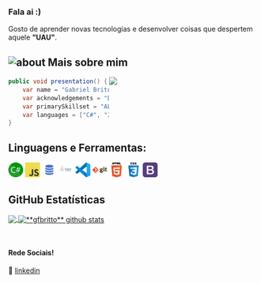 ### Fala ai :)

Gosto de aprender novas tecnologias e desenvolver coisas que despertem aquele **"UAU"**.

## <img width="45" alt="about" src="https://raw.github.com/elizarov/elizarov/master/about.png"> Mais sobre mim

<img align="right" width="300" src="https://i2.wp.com/allhtaccess.info/wp-content/uploads/2018/03/programming.gif?fit=1281%2C716&ssl=1" />

```C#
public void presentation() {
    var name = "Gabriel Brito";
    var acknowledgements = "Desenvolvimento, APIs, Sistemas Web";
    var primarySkillset = "ALGUMAS HABILIDADES";
    var languages = ["C#", "Javascript", "Java", "Python"];
}
```

## **Linguagens e Ferramentas:**  

<code><img height="30" src="https://raw.githubusercontent.com/github/explore/80688e429a7d4ef2fca1e82350fe8e3517d3494d/topics/csharp/csharp.png"></code>
<code><img height="30" src="https://raw.githubusercontent.com/github/explore/80688e429a7d4ef2fca1e82350fe8e3517d3494d/topics/javascript/javascript.png"></code>
<code><img height="30" src="https://raw.githubusercontent.com/github/explore/80688e429a7d4ef2fca1e82350fe8e3517d3494d/topics/sql/sql.png"></code>
<code><img height="30" src="https://raw.githubusercontent.com/github/explore/80688e429a7d4ef2fca1e82350fe8e3517d3494d/topics/java/java.png"></code>
<code><img height="30" src="https://raw.githubusercontent.com/github/explore/80688e429a7d4ef2fca1e82350fe8e3517d3494d/topics/visual-studio-code/visual-studio-code.png"></code>
<code><img height="30" src="https://raw.githubusercontent.com/github/explore/80688e429a7d4ef2fca1e82350fe8e3517d3494d/topics/git/git.png"></code>
<code><img height="30" src="https://raw.githubusercontent.com/github/explore/80688e429a7d4ef2fca1e82350fe8e3517d3494d/topics/html/html.png"></code>
<code><img height="30" src="https://raw.githubusercontent.com/github/explore/80688e429a7d4ef2fca1e82350fe8e3517d3494d/topics/css/css.png"></code>
<code><img height="30" src="https://raw.githubusercontent.com/github/explore/80688e429a7d4ef2fca1e82350fe8e3517d3494d/topics/bootstrap/bootstrap.png"></code>


## **GitHub Estatísticas**

<a href="https://github.com/gfbritto">
  <img align="center" src="https://github-readme-stats.vercel.app/api/top-langs/?username=gfbritto&theme=dracula&hide_langs_below=1" />
</a>

<a href="https://github.com/gfbritto">
 <img align="center" src="https://github-readme-stats.vercel.app/api?username=gfbritto&show_icons=true&theme=dracula&line_height=27" alt="**gfbritto** github stats"/>
</a>

[linkedin]: https://www.linkedin.com/in/gfbritto/
<br>

#### Rede Sociais!

👔 [linkedin][linkedin]
